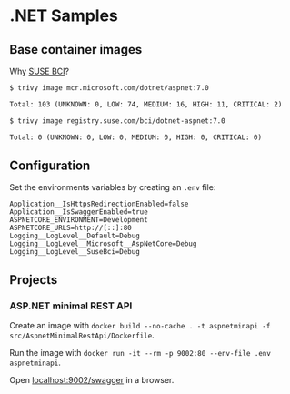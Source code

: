 # .NET Samples

## Base container images

Why [SUSE BCI](https://registry.suse.com/)?

```txt
$ trivy image mcr.microsoft.com/dotnet/aspnet:7.0

Total: 103 (UNKNOWN: 0, LOW: 74, MEDIUM: 16, HIGH: 11, CRITICAL: 2)

$ trivy image registry.suse.com/bci/dotnet-aspnet:7.0

Total: 0 (UNKNOWN: 0, LOW: 0, MEDIUM: 0, HIGH: 0, CRITICAL: 0)
```

## Configuration

Set the environments variables by creating an `.env` file:

```env
Application__IsHttpsRedirectionEnabled=false
Application__IsSwaggerEnabled=true
ASPNETCORE_ENVIRONMENT=Development
ASPNETCORE_URLS=http://[::]:80
Logging__LogLevel__Default=Debug
Logging__LogLevel__Microsoft__AspNetCore=Debug
Logging__LogLevel__SuseBci=Debug
```

## Projects

### ASP.NET minimal REST API

Create an image with `docker build --no-cache . -t aspnetminapi -f src/AspnetMinimalRestApi/Dockerfile`.

Run the image with `docker run -it --rm -p 9002:80 --env-file .env aspnetminapi`.

Open [localhost:9002/swagger](http://localhost:9002/swagger) in a browser.
